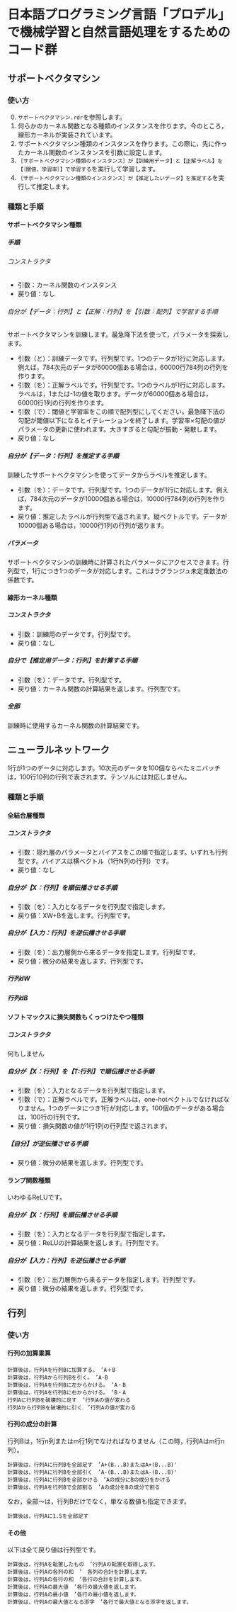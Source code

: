 # 日本語プログラミング言語「プロデル」で機械学習と自然言語処理をするためのコード群

## サポートベクタマシン

### 使い方
0. `サポートベクタマシン.rdr`を参照します。
0. 何らかのカーネル関数となる種類のインスタンスを作ります。今のところ，線形カーネルが実装されています。
0. サポートベクタマシン種類のインスタンスを作ります。この際に，先に作ったカーネル関数のインスタンスを引数に設定します。
0. `［サポートベクタマシン種類のインスタンス］が【訓練用データ】と【正解ラベル】を【｛閾値，学習率｝】で学習する`を実行して学習します。
0. `［サポートベクタマシン種類のインスタンス］が【推定したいデータ】を推定する`を実行して推定します。

### 種類と手順

#### サポートベクタマシン種類

##### 手順

###### コンストラクタ
* 引数：カーネル関数のインスタンス
* 戻り値：なし

###### 自分が【データ：行列】と【正解：行列】を【引数：配列】で学習する手順
サポートベクタマシンを訓練します。最急降下法を使って，パラメータを探索します。
* 引数（と）：訓練データです。行列型です。1つのデータが1行に対応します。例えば，784次元のデータが60000個ある場合は，60000行784列の行列を作ります。
* 引数（を）：正解ラベルです。行列型です。1つのラベルが1行に対応します。ラベルは，1または-1の値を取ります。データが60000個ある場合は，60000行1列の行列を作ります。
* 引数（で）：閾値と学習率をこの順で配列型にしてください。最急降下法の勾配が閾値以下になるとイテレーションを終了します。学習率×勾配の値がパラメータの更新に使われます。大きすぎると勾配が振動・発散します。
* 戻り値：なし

##### 自分が【データ：行列】を推定する手順
訓練したサポートベクタマシンを使ってデータからラベルを推定します。
* 引数（を）：データです。行列型です。1つのデータが1行に対応します。例えば，784次元のデータが10000個ある場合は，10000行784列の行列を作ります。
* 戻り値：推定したラベルが行列型で返されます。縦ベクトルです。データが10000個ある場合は，10000行1列の行列が返ります。

##### パラメータ
サポートベクタマシンの訓練時に計算されたパラメータにアクセスできます。行列型で，1行につき1つのデータが対応します。これはラグランジュ未定乗数法の係数です。

#### 線形カーネル種類

##### コンストラクタ
* 引数：訓練用のデータです。行列型です。
* 戻り値：なし

##### 自分で【推定用データ：行列】を計算する手順
* 引数（を）：データです。行列型です。
* 戻り値：カーネル関数の計算結果を返します。行列型です。

##### 全部
訓練時に使用するカーネル関数の計算結果です。



## ニューラルネットワーク

1行が1つのデータに対応します。10次元のデータを100個ならべたミニバッチは，100行10列の行列で表されます。テンソルには対応しません。

### 種類と手順

#### 全結合層種類

##### コンストラクタ
* 引数：隠れ層のパラメータとバイアスをこの順で指定します。いずれも行列型です。バイアスは横ベクトル（1行N列の行列）です。
* 戻り値：なし

##### 自分が【X：行列】を順伝播させる手順
* 引数（を）：入力となるデータを行列型で指定します。
* 戻り値：XW+Bを返します。行列型です。

##### 自分が【入力：行列】を逆伝播させる手順
* 引数（を）：出力層側から来るデータを指定します。行列型です。
* 戻り値：微分の結果を返します。行列型です。

##### 行列dW

##### 行列dB

#### ソフトマックスに損失関数もくっつけたやつ種類

##### コンストラクタ
何もしません

##### 自分が【X：行列】を【T:行列】で順伝播させる手順
* 引数（を）：入力となるデータを行列型で指定します。
* 引数（で）：正解ラベルです。正解ラベルは，one-hotベクトルでなければなりません。1つのデータにつき1行が対応します。100個のデータがある場合は，100行の行列です。
* 戻り値：損失関数の値が1行1列の行列型で返されます。

##### 【自分】が逆伝播させる手順
* 戻り値：微分の結果を返します。行列型です。

#### ランプ関数種類
いわゆるReLUです。

##### 自分が【X：行列】を順伝播させる手順
* 引数（を）：入力となるデータを行列型で指定します。
* 戻り値：ReLUの計算結果を返します。行列型です。

##### 自分が【入力：行列】を逆伝播させる手順
* 引数（を）：出力層側から来るデータを指定します。行列型です。
* 戻り値：微分の結果を返します。行列型です。


## 行列

### 使い方

#### 行列の加算乗算
```
計算後は，行列Aを行列Bに加算する。　’A＋B
計算後は，行列Aから行列Bを引く。　’A-B
計算後は，行列Aを行列Bに左からかける。　’A・B
計算後は，行列Aを行列Bに右からかける。　’B・A
行列Aに行列Bを破壊的に足す　’行列Aの値が変わる
行列Aから行列Bを破壊的に引く　’行列Aの値が変わる
```

#### 行列の成分の計算
行列Bは，1行n列またはm行1列でなければなりません（この時，行列Aはm行n列）。
```
計算後は，行列Aに行列Bを全部足す　’A+(B...B)またはA+(B...B)'
計算後は，行列Aに行列Bを全部引く　’A-(B...B)またはA-(B...B)'
計算後は，行列Aに行列Bを全部かける　’Aの成分にBの成分をかける
計算後は，行列Aを行列Bで全部割る　’Aの成分をBの成分で割る
```
なお，全部～は，行列Bだけでなく，単なる数値も指定できます。
```
計算後は，行列Aに1.5を全部足す
```

#### その他
以下は全て戻り値は行列型です。
```
計算後は，行列Aを転置したもの　’行列Aの転置を取得します。
計算後は，行列Aの各列の和　’　各列の合計を計算します。
計算後は，行列Aの各行の和　’各行の合計を計算します。
計算後は，行列Aの最大値　’各行の最大値を返します。
計算後は，行列Aの最小値　’各行の最小値を返します。
計算後は，行列Aの最大値となる添字　’各行で最大値となる添字を返します。
```

